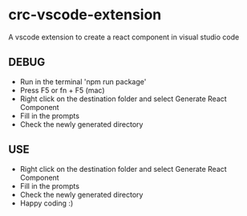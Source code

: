 # crc-vscode-extension

A vscode extension to create a react component in visual studio code

## DEBUG

- Run in the terminal 'npm run package'
- Press F5 or fn + F5 (mac)
- Right click on the destination folder and select Generate React Component
- Fill in the prompts
- Check the newly generated directory

## USE

- Right click on the destination folder and select Generate React Component
- Fill in the prompts
- Check the newly generated directory
- Happy coding :)
